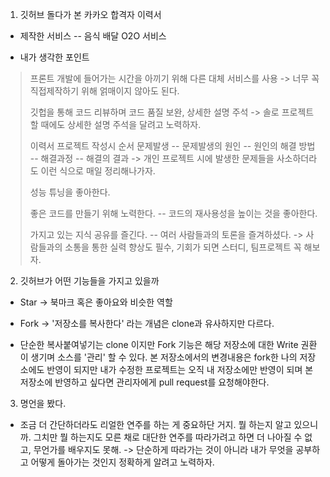 1.  깃허브 돌다가 본 카카오 합격자 이력서

-   제작한 서비스 -- 음식 배달 O2O 서비스

-   내가 생각한 포인트

> 프론트 개발에 들어가는 시간을 아끼기 위해 다른 대체 서비스를 사용 -\>
> 너무 꼭 직접제작하기 위해 얽매이지 않아도 된다.
>
> 깃헙을 통해 코드 리뷰하며 코드 품질 보완, 상세한 설명 주석 -\> 솔로
> 프로젝트 할 때에도 상세한 설명 주석을 달려고 노력하자.
>
> 이력서 프로젝트 작성시 순서 문제발생 -- 문제발생의 원인 -- 원인의 해결
> 방법 -- 해결과정 -- 해결의 결과 -\> 개인 프로젝트 시에 발생한 문제들을
> 사소하더라도 이런 식으로 매일 정리해나가자.
>
> 성능 튜닝을 좋아한다.
>
> 좋은 코드를 만들기 위해 노력한다. -- 코드의 재사용성을 높이는 것을
> 좋아한다.
>
> 가지고 있는 지식 공유를 즐긴다. -- 여러 사람들과의 토론을 즐겨하셨다.
> -\> 사람들과의 소통을 통한 실력 향상도 필수, 기회가 되면 스터디,
> 팀프로젝트 꼭 해보자.

2.  깃허브가 어떤 기능들을 가지고 있을까

-   Star -\> 북마크 혹은 좋아요와 비슷한 역할

-   Fork -\> '저장소를 복사한다' 라는 개념은 clone과 유사하지만 다르다.

-   단순한 복사붙여넣기는 clone 이지만 Fork 기능은 해당 저장소에 대한
    Write 권환이 생기며 소스를 '관리' 할 수 있다. 본 저장소에서의
    변경내용은 fork한 나의 저장소에도 반영이 되지만 내가 수정한
    프로젝트는 오직 내 저장소에만 반영이 되며 본 저장소에 반영하고
    싶다면 관리자에게 pull request를 요청해야한다.

3.  명언을 봤다.

-   조금 더 간단하더라도 리얼한 연주를 하는 게 중요하단 거지. 뭘 하는지
    알고 있으니까. 그치만 뭘 하는지도 모른 채로 대단한 연주를 따라가려고
    하면 더 나아질 수 없고, 무언가를 배우지도 못해. -\> 단순하게
    따라가는 것이 아니라 내가 무엇을 공부하고 어떻게 돌아가는 것인지
    정확하게 알려고 노력하자.
